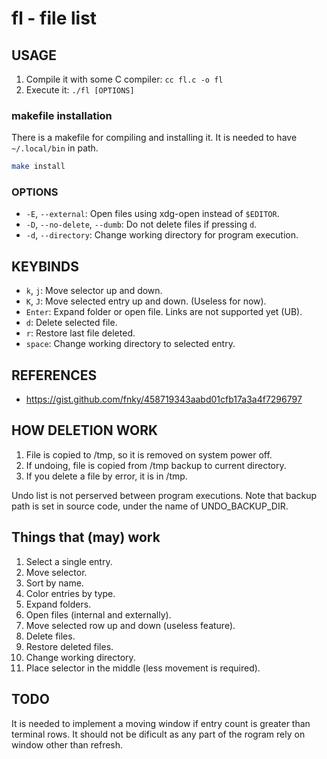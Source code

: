 # fl - file list

## USAGE
1. Compile it with some C compiler: `cc fl.c -o fl`
2. Execute it: `./fl [OPTIONS]`

### makefile installation
There is a makefile for compiling and installing it. It is needed to have
`~/.local/bin` in path.
```sh
make install
```

### OPTIONS
- `-E`,  `--external`: Open files using xdg-open instead of `$EDITOR`.
- `-D`, `--no-delete`, `--dumb`: Do not delete files if pressing `d`.
- `-d`, `--directory`: Change working directory for program execution.

## KEYBINDS
- `k`, `j`: Move selector up and down.
- `K`, `J`: Move selected entry up and down. (Useless for now).
- `Enter`: Expand folder or open file. Links are not supported yet (UB).
- `d`: Delete selected file.
- `r`: Restore last file deleted.
- `space`: Change working directory to selected entry.

## REFERENCES
- https://gist.github.com/fnky/458719343aabd01cfb17a3a4f7296797

## HOW DELETION WORK
1. File is copied to /tmp, so it is removed on system power off.
2. If undoing, file is copied from /tmp backup to current directory.
3. If you delete a file by error, it is in /tmp.

Undo list is not perserved between program executions. Note that backup path is
set in source code, under the name of UNDO_BACKUP_DIR.

## Things that (may) work
1. Select a single entry.
2. Move selector.
3. Sort by name.
4. Color entries by type.
5. Expand folders.
6. Open files (internal and externally).
7. Move selected row up and down (useless feature).
8. Delete files.
9. Restore deleted files.
10. Change working directory.
11. Place selector in the middle (less movement is required).

## TODO
It is needed to implement a moving window if entry count is greater than
terminal rows. It should not be dificult as any part of the rogram rely on
window other than refresh.
